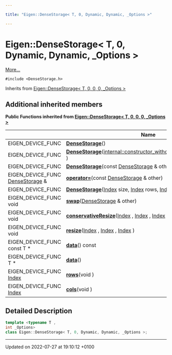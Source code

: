 ```yaml
---

title: "Eigen::DenseStorage< T, 0, Dynamic, Dynamic, _Options >"

---
```


# Eigen::DenseStorage< T, 0, Dynamic, Dynamic, _Options >



 [More...](#detailed-description)


`#include <DenseStorage.h>`

Inherits from [Eigen::DenseStorage< T, 0, 0, 0, _Options >](http://example.org/classes/classeigen_1_1densestorage/)

## Additional inherited members

**Public Functions inherited from [Eigen::DenseStorage< T, 0, 0, 0, _Options >](http://example.org/classes/classeigen_1_1densestorage/)**

|                | Name           |
| -------------- | -------------- |
| EIGEN_DEVICE_FUNC | **[DenseStorage](http://example.org/classes/classeigen_1_1densestorage/#function-densestorage)**() |
| EIGEN_DEVICE_FUNC | **[DenseStorage](http://example.org/classes/classeigen_1_1densestorage/#function-densestorage)**(<a href="http://example.org/classes/structeigen_1_1internal_1_1constructor__without__unaligned__array__assert/">internal::constructor_without_unaligned_array_assert</a> ) |
| EIGEN_DEVICE_FUNC | **[DenseStorage](http://example.org/classes/classeigen_1_1densestorage/#function-densestorage)**(const <a href="http://example.org/classes/classeigen_1_1densestorage/">DenseStorage</a> & other) |
| EIGEN_DEVICE_FUNC <a href="http://example.org/classes/classeigen_1_1densestorage/">DenseStorage</a> & | **[operator=](http://example.org/classes/classeigen_1_1densestorage/#function-operator=)**(const <a href="http://example.org/classes/classeigen_1_1densestorage/">DenseStorage</a> & other) |
| EIGEN_DEVICE_FUNC | **[DenseStorage](http://example.org/classes/classeigen_1_1densestorage/#function-densestorage)**(<a href="http://example.org/namespaces/namespaceeigen/#typedef-index">Index</a> size, <a href="http://example.org/namespaces/namespaceeigen/#typedef-index">Index</a> rows, <a href="http://example.org/namespaces/namespaceeigen/#typedef-index">Index</a> cols) |
| EIGEN_DEVICE_FUNC void | **[swap](http://example.org/classes/classeigen_1_1densestorage/#function-swap)**(<a href="http://example.org/classes/classeigen_1_1densestorage/">DenseStorage</a> & other) |
| EIGEN_DEVICE_FUNC void | **[conservativeResize](http://example.org/classes/classeigen_1_1densestorage/#function-conservativeresize)**(<a href="http://example.org/namespaces/namespaceeigen/#typedef-index">Index</a> , <a href="http://example.org/namespaces/namespaceeigen/#typedef-index">Index</a> , <a href="http://example.org/namespaces/namespaceeigen/#typedef-index">Index</a> ) |
| EIGEN_DEVICE_FUNC void | **[resize](http://example.org/classes/classeigen_1_1densestorage/#function-resize)**(<a href="http://example.org/namespaces/namespaceeigen/#typedef-index">Index</a> , <a href="http://example.org/namespaces/namespaceeigen/#typedef-index">Index</a> , <a href="http://example.org/namespaces/namespaceeigen/#typedef-index">Index</a> ) |
| EIGEN_DEVICE_FUNC const T * | **[data](http://example.org/classes/classeigen_1_1densestorage/#function-data)**() const |
| EIGEN_DEVICE_FUNC T * | **[data](http://example.org/classes/classeigen_1_1densestorage/#function-data)**() |
| EIGEN_DEVICE_FUNC <a href="http://example.org/namespaces/namespaceeigen/#typedef-index">Index</a> | **[rows](http://example.org/classes/classeigen_1_1densestorage/#function-rows)**(void ) |
| EIGEN_DEVICE_FUNC <a href="http://example.org/namespaces/namespaceeigen/#typedef-index">Index</a> | **[cols](http://example.org/classes/classeigen_1_1densestorage/#function-cols)**(void ) |


## Detailed Description

```cpp
template <typename T ,
int _Options>
class Eigen::DenseStorage< T, 0, Dynamic, Dynamic, _Options >;
```

-------------------------------

Updated on 2022-07-27 at 19:10:12 +0100
